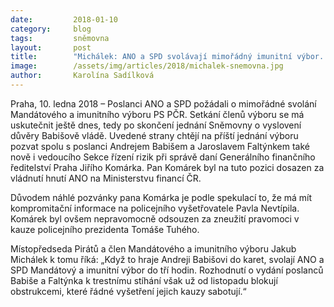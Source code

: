 ```yaml
---
date:         2018-01-10
category:     blog
tags:         sněmovna
layout:       post
title:        "Michálek: ANO a SPD svolávají mimořádný imunitní výbor. Chtějí dále obstruovat vydání poslanců Babiše a Faltýnka."
image:        /assets/img/articles/2018/michalek-snemovna.jpg
author:       Karolína Sadílková
---
```


Praha, 10. ledna 2018 – Poslanci ANO a SPD požádali o mimořádné svolání Mandátového a imunitního výboru PS PČR. Setkání členů výboru se má uskutečnit ještě dnes, tedy po skončení jednání Sněmovny o vyslovení důvěry Babišově vládě. Uvedené strany chtějí na příští jednání výboru pozvat spolu s poslanci Andrejem Babišem a Jaroslavem Faltýnkem také nově i vedoucího Sekce řízení rizik při správě daní Generálního finančního ředitelství Praha Jiřího Komárka. Pan Komárek byl na tuto pozici dosazen za vládnutí hnutí ANO na Ministerstvu financí ČR.

Důvodem náhlé pozvánky pana Komárka je podle spekulací to, že má mít kompromitační informace na policejního vyšetřovatele Pavla Nevtípila. Komárek byl ovšem nepravomocně odsouzen za zneužití pravomoci v kauze policejního prezidenta Tomáše Tuhého.

Místopředseda Pirátů a člen Mandátového a imunitního výboru Jakub Michálek k tomu říká: „Když to hraje Andreji Babišovi do karet, svolají ANO a SPD Mandátový a imunitní výbor do tří hodin. Rozhodnutí o vydání poslanců Babiše a Faltýnka k trestnímu stíhání však už od listopadu blokují obstrukcemi, které řádné vyšetření jejich kauzy sabotují.“ 


